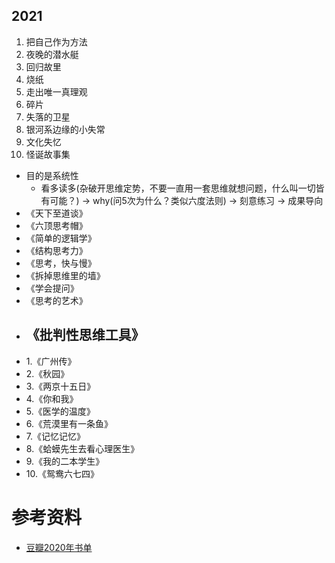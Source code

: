 ## 2021

1. 把自己作为方法
2. 夜晚的潜水艇
3. 回归故里
4. 烧纸
5. 走出唯一真理观
6. 碎片
7. 失落的卫星
8. 银河系边缘的小失常
9. 文化失忆
10. 怪诞故事集

- 目的是系统性
	- 看多读多(杂破开思维定势，不要一直用一套思维就想问题，什么叫一切皆有可能？) → why(问5次为什么？类似六度法则) → 刻意练习 → 成果导向
- 《天下至道谈》
- 《六顶思考帽》
- 《简单的逻辑学》
- 《结构思考力》
- 《思考，快与慢》
- 《拆掉思维里的墙》
- 《学会提问》
- 《思考的艺术》
- 《批判性思维工具》
	-
- 1.《广州传》
- 2.《秋园》
- 3.《两京十五日》
- 4.《你和我》
- 5.《医学的温度》
- 6.《荒漠里有一条鱼》
- 7.《记忆记忆》
- 8.《蛤蟆先生去看心理医生》
- 9.《我的二本学生》
- 10.《鸳鸯六七四》
# 参考资料
- [豆瓣2020年书单](https://book.douban.com/annual/2020)